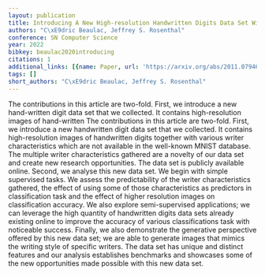 ```yaml
---
layout: publication
title: Introducing A New High-resolution Handwritten Digits Data Set With Writer Characteristics
authors: "C\xE9dric Beaulac, Jeffrey S. Rosenthal"
conference: SN Computer Science
year: 2022
bibkey: beaulac2020introducing
citations: 1
additional_links: [{name: Paper, url: 'https://arxiv.org/abs/2011.07946'}]
tags: []
short_authors: "C\xE9dric Beaulac, Jeffrey S. Rosenthal"
---
```

The contributions in this article are two-fold. First, we introduce a new
hand-written digit data set that we collected. It contains high-resolution
images of hand-written The contributions in this article are two-fold. First,
we introduce a new handwritten digit data set that we collected. It contains
high-resolution images of handwritten digits together with various writer
characteristics which are not available in the well-known MNIST database. The
multiple writer characteristics gathered are a novelty of our data set and
create new research opportunities. The data set is publicly available online.
Second, we analyse this new data set. We begin with simple supervised tasks. We
assess the predictability of the writer characteristics gathered, the effect of
using some of those characteristics as predictors in classification task and
the effect of higher resolution images on classification accuracy. We also
explore semi-supervised applications; we can leverage the high quantity of
handwritten digits data sets already existing online to improve the accuracy of
various classifications task with noticeable success. Finally, we also
demonstrate the generative perspective offered by this new data set; we are
able to generate images that mimics the writing style of specific writers. The
data set has unique and distinct features and our analysis establishes
benchmarks and showcases some of the new opportunities made possible with this
new data set.